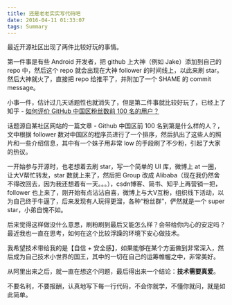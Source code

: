 ```yaml
---
title: 还是老老实实写代码吧
date: 2016-04-11 01:33:07
tags: Summary
---
```


最近开源社区出现了两件比较好玩的事情。

<!-- more -->

第一件事是有些 Android 开发者，把 github 上大神（例如 Jake）添加到自己的 repo 中，然后这个 repo 就会出现在大神 follower 的时间线上，以此来刷 star。然后大神就火了，直接把 repo 给推平了，并附加了一个 SHAME 的 commit message。

小事一件，估计过几天话题性也就消失了，但是第二件事就比较好玩了，已经上了知乎 - [如何评价 GitHub 中国区粉丝数前 100 名的用户？](https://www.zhihu.com/question/42256682)

话题源自某社区网站的一篇文章 - Github 中国区前 100 名到第是什么样的人？，文中根据 follower 数对中国区的程序员进行了一个排序，然后扒出了这些人的照片和一些介绍信息，其中有一个妹子用非常 low 的手段刷了不少粉，引起了大家的热议。

一开始参与开源时，也老想着去刷 star，写一个简单的 UI 库，微博上 at 一圈，让大V帮忙转发，star 数就上来了，然后把 Group 改成 Alibaba（现在我仍然舍不得改回去，因为我还想着有一天。。。），csdn博客、简书、知乎上再营销一把，follower 也上来了，刚开始有点沾沾自喜，微博上与大V互粉，组织线下活动，以为自己终于牛逼了，后来发现有人玩得更溜，各种“粉丝群”，俨然就是一个 super star，小弟自愧不如。

后来觉得这样做没什么意思，刷粉刷到最后又能怎么样？会带给你内心的安定吗？ 最近我也一直在思考，如何在这个比较浮躁的环境下安心做技术。 

我希望技术带给我的是【自信 + 安全感】，如果能够在某个方面做到非常深入，然后成为自己技术小世界的国王，其中的一切在自己的运筹帷幄之中，非常美好。

从阿里出来之后，就一直在想这个问题，最后得出来一个结论：**技术需要真爱**。

不要名利，不要报酬，认真地写下每一行代码，不会你就学，不懂你就问，就是如此简单。


